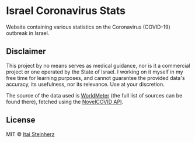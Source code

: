 # Israel Coronavirus Stats

Website containing various statistics on the Coronavirus (COVID-19) outbreak in Israel.


## Disclaimer

This project by no means serves as medical guidance, nor is it a commercial project or one operated by the State of Israel. I working on it myself in my free time for learning purposes, and cannot guarantee the provided data's accuracy, its usefulness, nor its relevance. Use at your discretion.

The source of the data used is [WorldMeter](https://www.worldometers.info/coronavirus/) (the full list of sources can be found there), fetched using the [NovelCOVID API](https://github.com/NovelCOVID/API).


## License

MIT © [Itai Steinherz](https://github.com/itaisteinherz)
